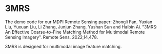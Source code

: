 # 3MRS

The demo code for our MDPI Remote Sensing paper:
Zhongli Fan, Yuxian Liu, Yuxuan Liu, Li Zhang, Junjun Zhang, Yushan Sun and Haibin Ai. "3MRS: An Effective Coarse-to-Fine Matching Method for Multimodal Remote Sensing Imagery". Remote Sens. 2022,14,478.

3MRS is designed for multimodal image feature matching.
